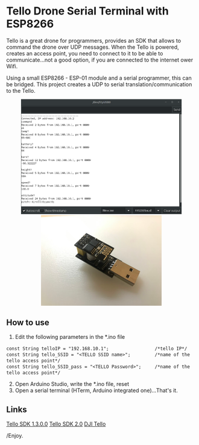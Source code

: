 # Tello Drone Serial Terminal with ESP8266

Tello is a great drone for programmers, provides an SDK that allows to command the drone over UDP messages.
When the Tello is powered, creates an access point, you need to connect to it to be able to communicate...not a good option, if you are connected to the internet ower Wifi.

Using a small ESP8266 - ESP-01 module and a serial programmer, this can be bridged. This project creates a UDP to serial translation/communication to the Tello.


<p align="center"> 
  <img src="./info/serial.png" alt="" width="426"></a>
  <img src="./info/esp01.jpg" alt="" width="320"></a>
</p>

## How to use

1. Edit the following parameters in the *.ino file
```
const String telloIP = "192.168.10.1";                 /*tello IP*/
const String tello_SSID = "<TELLO SSID name>";         /*name of the tello access point*/
const String tello_SSID_pass = "<TELLO Password>";     /*name of the tello access point*/
```
2. Open Arduino Studio, write the *.ino file, reset
3. Open a serial terminal (HTerm, Arduino integrated one)...That's it.

## Links
[Tello SDK 1.3.0.0](https://dl-cdn.ryzerobotics.com/downloads/tello/20180910/Tello%20SDK%20Documentation%20EN_1.3.pdf)
[Tello SDK 2.0](https://dl-cdn.ryzerobotics.com/downloads/Tello/Tello%20SDK%202.0%20User%20Guide.pdff)
[DJI Tello](https://store.dji.com/shop/tello-series?from=recommended&site=brandsite)



/Enjoy.
